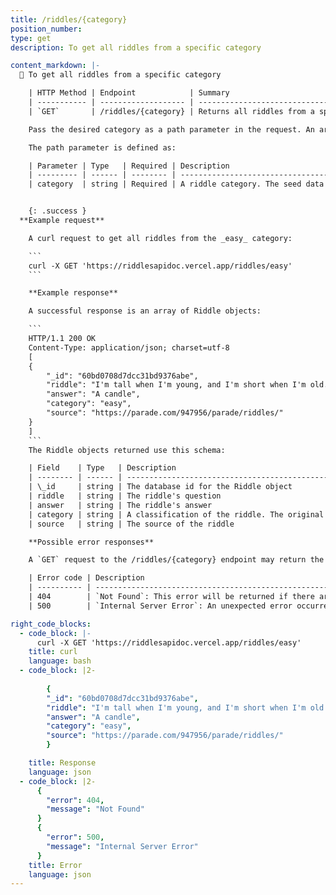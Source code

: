 ```yaml
---
title: /riddles/{category}
position_number: 
type: get
description: To get all riddles from a specific category

content_markdown: |-
  📌 To get all riddles from a specific category

    | HTTP Method | Endpoint            | Summary                                      |
    | ----------- | ------------------- | -------------------------------------------- |
    | `GET`       | /riddles/{category} | Returns all riddles from a specific category |

    Pass the desired category as a path parameter in the request. An array of Riddle objects matching the specific category is returned.

    The path parameter is defined as:

    | Parameter | Type   | Required | Description                                                                                                                                             |
    | --------- | ------ | -------- | ------------------------------------------------------------------------------------------------------------------------------------------------------- |
    | category  | string | Required | A riddle category. The seed data (the initial riddles added to the database) include the following categories: easy, hard, funny, kids, math, and word. 


    {: .success }
  **Example request**

    A curl request to get all riddles from the _easy_ category:

    ```
    curl -X GET 'https://riddlesapidoc.vercel.app/riddles/easy'
    ```

    **Example response**

    A successful response is an array of Riddle objects:

    ```
    HTTP/1.1 200 OK
    Content-Type: application/json; charset=utf-8
    [
    {
        "_id": "60bd0708d7dcc31bd9376abe",
        "riddle": "I'm tall when I'm young, and I'm short when I'm old. What am I?",
        "answer": "A candle",
        "category": "easy",
        "source": "https://parade.com/947956/parade/riddles/"
    }
    ]
    ```
    The Riddle objects returned use this schema:

    | Field    | Type   | Description                                                                                                                                                        |
    | -------- | ------ | ------------------------------------------------------------------------------------------------------------------------------------------------------------------ |
    | \_id     | string | The database id for the Riddle object                                                                                                                              |
    | riddle   | string | The riddle's question                                                                                                                                              |
    | answer   | string | The riddle's answer                                                                                                                                                |
    | category | string | A classification of the riddle. The original database includes the categories: easy, hard, funny, kids, math, and word. This is not an enum and more can be added. |
    | source   | string | The source of the riddle                                                                                                                                           |

    **Possible error responses**

    A `GET` request to the /riddles/{category} endpoint may return the following errors:

    | Error code | Description                                                                                                     |
    | ---------- | --------------------------------------------------------------------------------------------------------------- |
    | 404        | `Not Found`: This error will be returned if there are no riddles with the requested `category` in the database. |
    | 500        | `Internal Server Error`: An unexpected error occurred on the server.                                            |

right_code_blocks:
  - code_block: |-
      curl -X GET 'https://riddlesapidoc.vercel.app/riddles/easy'
    title: curl
    language: bash
  - code_block: |2-
      
        {
        "_id": "60bd0708d7dcc31bd9376abe",
        "riddle": "I'm tall when I'm young, and I'm short when I'm old. What am I?",
        "answer": "A candle",
        "category": "easy",
        "source": "https://parade.com/947956/parade/riddles/"
        }

    title: Response
    language: json
  - code_block: |2-
      {
        "error": 404,
        "message": "Not Found"
      }
      {
        "error": 500,
        "message": "Internal Server Error"
      }
    title: Error
    language: json
---
```

